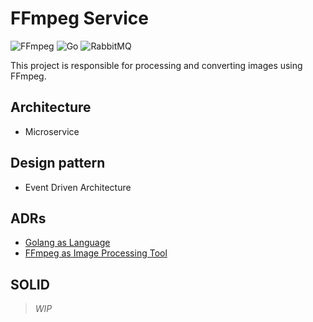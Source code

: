 # FFmpeg Service

![FFmpeg](https://img.shields.io/badge/ffmpeg-%23CB2018.svg?style=for-the-badge&logo=ffmpeg&logoColor=white)
![Go](https://img.shields.io/badge/go-%2300ADD8.svg?style=for-the-badge&logo=go&logoColor=white)
![RabbitMQ](https://img.shields.io/badge/Rabbitmq-FF6600?style=for-the-badge&logo=rabbitmq&logoColor=white)

This project is responsible for processing and converting images using FFmpeg.

## Architecture

- Microservice

## Design pattern

- Event Driven Architecture

## ADRs

- [Golang as Language](./adr/ADR1.md)
- [FFmpeg as Image Processing Tool](./adr/ADR2.md)

## SOLID

> _*WIP*_
